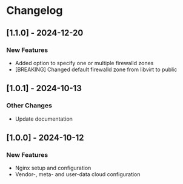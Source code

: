 # Changelog

## [1.1.0] - 2024-12-20

### New Features

- Added option to specify one or multiple firewalld zones
- [BREAKING] Changed default firewalld zone from libvirt to public

## [1.0.1] - 2024-10-13

### Other Changes

- Update documentation

## [1.0.0] - 2024-10-12

### New Features

- Nginx setup and configuration
- Vendor-, meta- and user-data cloud configuration
